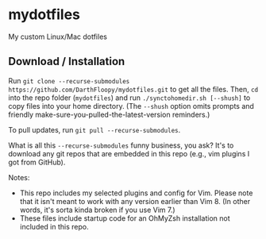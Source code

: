 # mydotfiles
My custom Linux/Mac dotfiles

## Download / Installation
Run `git clone --recurse-submodules https://github.com/DarthFloopy/mydotfiles.git` to get all the files.
Then, `cd` into the repo folder (`mydotfiles`) and run `./synctohomedir.sh [--shush]` to copy files into your home directory. (The `--shush` option omits prompts and friendly make-sure-you-pulled-the-latest-version reminders.)

To pull updates, run `git pull --recurse-submodules`.

What is all this `--recurse-submodules` funny business, you ask? It's to download any git repos that are embedded in this repo (e.g., vim plugins I got from GitHub).

Notes:
 - This repo includes my selected plugins and config for Vim. Please note that it isn't meant to work with any version earlier than Vim 8. (In other words, it's sorta kinda broken if you use Vim 7.)
 - These files include startup code for an OhMyZsh installation not included in this repo.

